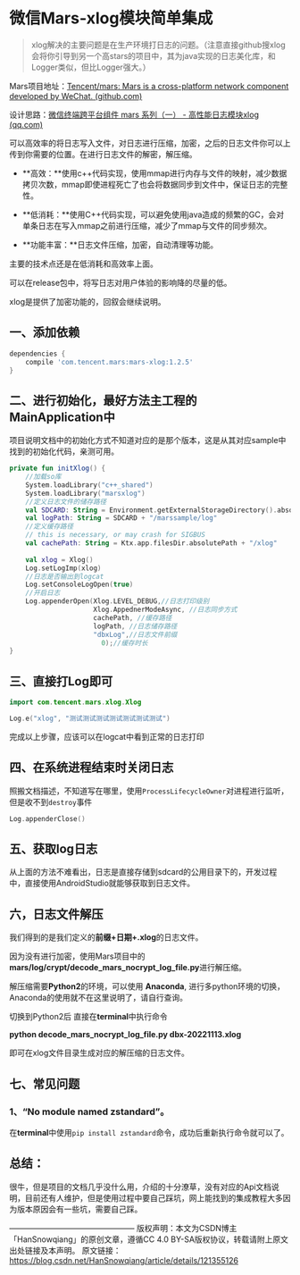 # 微信Mars-xlog模块简单集成

> xlog解决的主要问题是在生产环境打日志的问题。（注意直接github搜xlog会将你引导到另一个高stars的项目中，其为java实现的日志美化库，和Logger类似，但比Logger强大。）



Mars项目地址：[Tencent/mars: Mars is a cross-platform network component developed by WeChat. (github.com)](https://github.com/Tencent/mars)

设计思路：[微信终端跨平台组件 mars 系列（一） - 高性能日志模块xlog (qq.com)](https://mp.weixin.qq.com/s/cnhuEodJGIbdodh0IxNeXQ?)



可以高效率的将日志写入文件，对日志进行压缩，加密，之后的日志文件你可以上传到你需要的位置。在进行日志文件的解密，解压缩。

* **高效：**使用c++代码实现，使用mmap进行内存与文件的映射，减少数据拷贝次数，mmap即使进程死亡了也会将数据同步到文件中，保证日志的完整性。

* **低消耗：**使用C++代码实现，可以避免使用java造成的频繁的GC，会对单条日志在写入mmap之前进行压缩，减少了mmap与文件的同步频次。

* **功能丰富：**日志文件压缩，加密，自动清理等功能。

主要的技术点还是在低消耗和高效率上面。

可以在release包中，将写日志对用户体验的影响降的尽量的低。

xlog是提供了加密功能的，回叙会继续说明。



## 一、添加依赖

```groovy
dependencies {
    compile 'com.tencent.mars:mars-xlog:1.2.5'
}
```



## 二、进行初始化，最好方法主工程的MainApplication中

项目说明文档中的初始化方式不知道对应的是那个版本，这是从其对应sample中找到的初始化代码，亲测可用。


```kotlin
private fun initXlog() {
    //加载so库
    System.loadLibrary("c++_shared")
    System.loadLibrary("marsxlog")
    //定义日志文件的储存路径
    val SDCARD: String = Environment.getExternalStorageDirectory().absolutePath
    val logPath: String = SDCARD + "/marssample/log"
    //定义缓存路径
    // this is necessary, or may crash for SIGBUS
    val cachePath: String = Ktx.app.filesDir.absolutePath + "/xlog"
 
    val xlog = Xlog()
    Log.setLogImp(xlog)
    //日志是否输出到logcat
    Log.setConsoleLogOpen(true)
    //开启日志
    Log.appenderOpen(Xlog.LEVEL_DEBUG,//日志打印级别
                     Xlog.AppednerModeAsync, //日志同步方式    
                     cachePath, //缓存路径
                     logPath, //日志储存路径
                     "dbxLog",//日志文件前缀
                       0);//缓存时长
}
```
##  

## 三、直接打Log即可

```kotlin
import com.tencent.mars.xlog.Xlog

Log.e("xlog", "测试测试测试测试测试测试测试")   
```

完成以上步骤，应该可以在logcat中看到正常的日志打印



## 四、在系统进程结束时关闭日志

照搬文档描述，不知道写在哪里，使用`ProcessLifecycleOwner`对进程进行监听，但是收不到`destroy`事件

```kotlin
Log.appenderClose()
```



## 五、获取log日志

从上面的方法不难看出，日志是直接存储到sdcard的公用目录下的，开发过程中，直接使用AndroidStudio就能够获取到日志文件。



## 六，日志文件解压

我们得到的是我们定义的**前缀+日期+.xlog**的日志文件。

因为没有进行加密，使用Mars项目中的**mars/log/crypt/decode_mars_nocrypt_log_file.py**进行解压缩。

解压缩需要**Python2**的环境，可以使用 **Anaconda**,  进行多python环境的切换，Anaconda的使用就不在这里说明了，请自行查询。

切换到Python2后 直接在**terminal**中执行命令

**python decode_mars_nocrypt_log_file.py dbx-20221113.xlog**

即可在xlog文件目录生成对应的解压缩的日志文件。



## 七、常见问题

### 1、“No module named zstandard”。

在**terminal**中使用`pip install zstandard`命令，成功后重新执行命令就可以了。



## 总结：

很牛，但是项目的文档几乎没什么用，介绍的十分潦草，没有对应的Api文档说明，目前还有人维护，但是使用过程中要自己踩坑，网上能找到的集成教程大多因为版本原因会有一些坑，需要自己踩。

————————————————
版权声明：本文为CSDN博主「HanSnowqiang」的原创文章，遵循CC 4.0 BY-SA版权协议，转载请附上原文出处链接及本声明。
原文链接：https://blog.csdn.net/HanSnowqiang/article/details/121355126